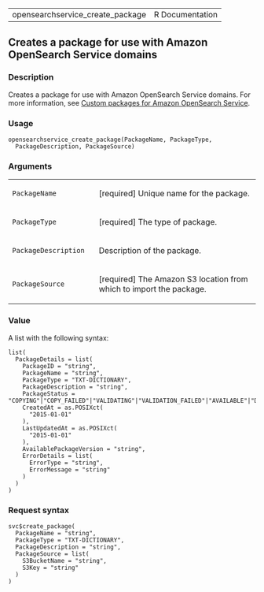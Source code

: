 <table style="width: 100%;">
<tbody>
<tr class="odd">
<td>opensearchservice_create_package</td>
<td style="text-align: right;">R Documentation</td>
</tr>
</tbody>
</table>

## Creates a package for use with Amazon OpenSearch Service domains

### Description

Creates a package for use with Amazon OpenSearch Service domains. For
more information, see [Custom packages for Amazon OpenSearch
Service](https://docs.aws.amazon.com/opensearch-service/latest/developerguide/custom-packages.html).

### Usage

    opensearchservice_create_package(PackageName, PackageType,
      PackageDescription, PackageSource)

### Arguments

<table>
<colgroup>
<col style="width: 35%" />
<col style="width: 65%" />
</colgroup>
<tbody>
<tr class="odd">
<td><code
id="opensearchservice_create_package_:_PackageName">PackageName</code></td>
<td><p>[required] Unique name for the package.</p></td>
</tr>
<tr class="even">
<td><code
id="opensearchservice_create_package_:_PackageType">PackageType</code></td>
<td><p>[required] The type of package.</p></td>
</tr>
<tr class="odd">
<td><code
id="opensearchservice_create_package_:_PackageDescription">PackageDescription</code></td>
<td><p>Description of the package.</p></td>
</tr>
<tr class="even">
<td><code
id="opensearchservice_create_package_:_PackageSource">PackageSource</code></td>
<td><p>[required] The Amazon S3 location from which to import the
package.</p></td>
</tr>
</tbody>
</table>

### Value

A list with the following syntax:

    list(
      PackageDetails = list(
        PackageID = "string",
        PackageName = "string",
        PackageType = "TXT-DICTIONARY",
        PackageDescription = "string",
        PackageStatus = "COPYING"|"COPY_FAILED"|"VALIDATING"|"VALIDATION_FAILED"|"AVAILABLE"|"DELETING"|"DELETED"|"DELETE_FAILED",
        CreatedAt = as.POSIXct(
          "2015-01-01"
        ),
        LastUpdatedAt = as.POSIXct(
          "2015-01-01"
        ),
        AvailablePackageVersion = "string",
        ErrorDetails = list(
          ErrorType = "string",
          ErrorMessage = "string"
        )
      )
    )

### Request syntax

    svc$create_package(
      PackageName = "string",
      PackageType = "TXT-DICTIONARY",
      PackageDescription = "string",
      PackageSource = list(
        S3BucketName = "string",
        S3Key = "string"
      )
    )

